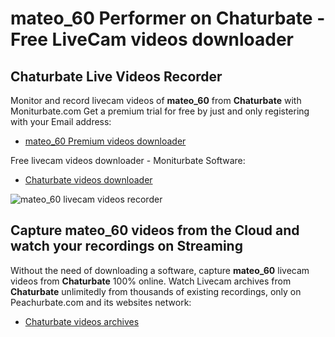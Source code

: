 # mateo_60 Performer on Chaturbate - Free LiveCam videos downloader

## Chaturbate Live Videos Recorder

Monitor and record livecam videos of **mateo_60** from **Chaturbate** with Moniturbate.com
Get a premium trial for free by just and only registering with your Email address:
* [mateo_60 Premium videos downloader](https://moniturbate.com/request-demo-licence-key.html)

Free livecam videos downloader - Moniturbate Software:
* [Chaturbate videos downloader](https://moniturbate.com/moniturbate-download-software.html)

![mateo_60 livecam videos recorder](https://peachurnet.com/templates/moniturbate-software.png)


## Capture mateo_60 videos from the Cloud and watch your recordings on Streaming

Without the need of downloading a software, capture **mateo_60** livecam videos from **Chaturbate** 100% online.
Watch Livecam archives from **Chaturbate** unlimitedly from thousands of existing recordings, only on Peachurbate.com and its websites network:
* [Chaturbate videos archives](https://peachurnet.com/)